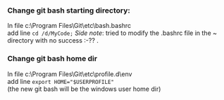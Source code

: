 ### Change git bash starting directory:
In file c:\Program Files\Git\etc\bash.bashrc  
add line `cd /d/MyCode;` 
*Side note*: tried to modify the .bashrc file in the ~ directory with no success :-?? .

### Change git bash home dir
In file  c:\Program Files\Git\etc\profile.d\env  
add line `export HOME="$USERPROFILE"`  
(the new git bash will be the windows user home dir)

